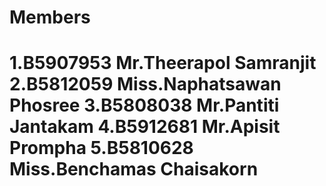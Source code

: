 Members
=======
1.B5907953 Mr.Theerapol Samranjit
2.B5812059 Miss.Naphatsawan Phosree
3.B5808038 Mr.Pantiti Jantakam 
4.B5912681 Mr.Apisit Prompha
5.B5810628 Miss.Benchamas Chaisakorn
=======

